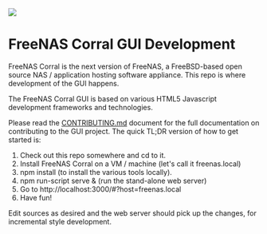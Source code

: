 <img src="https://avatars0.githubusercontent.com/u/3792476?v=3&s=200">

# FreeNAS Corral GUI Development

FreeNAS Corral is the next version of FreeNAS, a FreeBSD-based open source NAS / application hosting software appliance. This repo is where development of the GUI happens.

The FreeNAS Corral GUI is based on various HTML5 Javascript development frameworks and technologies.

Please read the [CONTRIBUTING.md](https://github.com/freenas/gui/blob/master/CONTRIBUTING.md) document for the full documentation on contributing to the GUI project.  The quick TL;DR version of how to get started is:

1. Check out this repo somewhere and cd to it.
2. Install FreeNAS Corral on a VM / machine (let's call it freenas.local)
3. npm install (to install the various tools locally).
4. npm run-script serve & (run the stand-alone web server)
5. Go to http://localhost:3000/#?host=freenas.local
6. Have fun!

Edit sources as desired and the web server should pick up the changes, for
incremental style development.
